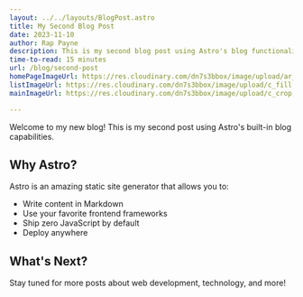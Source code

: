 ```yaml
---
layout: ../../layouts/BlogPost.astro
title: My Second Blog Post
date: 2023-11-10
author: Rap Payne
description: This is my second blog post using Astro's blog functionality.
time-to-read: 15 minutes
url: /blog/second-post
homePageImageUrl: https://res.cloudinary.com/dn7s3bbox/image/upload/ar_16:9,w_300/q_auto/c_crop/v1731718067/cld-sample.webp
listImageUrl: https://res.cloudinary.com/dn7s3bbox/image/upload/c_fill,ar_1:1,w_200/q_auto/v1731718067/cld-sample.webp
mainImageUrl: https://res.cloudinary.com/dn7s3bbox/image/upload/c_crop,w_1000/q_auto/v1731718067/cld-sample.webp

---
```


Welcome to my new blog! This is my second post using Astro's built-in blog capabilities.

## Why Astro?

Astro is an amazing static site generator that allows you to:

- Write content in Markdown
- Use your favorite frontend frameworks
- Ship zero JavaScript by default
- Deploy anywhere

## What's Next?

Stay tuned for more posts about web development, technology, and more!